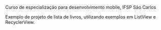 Curso de especialização para desenvolvimento mobile, IFSP São Carlos

Exemplo de projeto de lista de livros, utilizando exemplos em ListView e RecyclerView.

